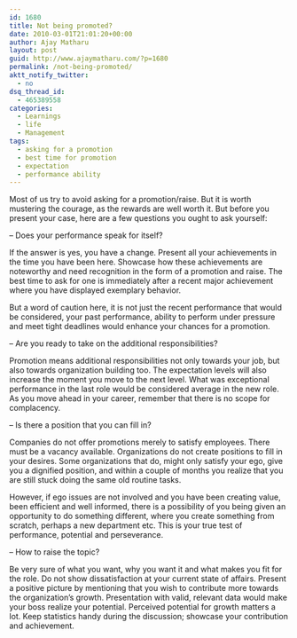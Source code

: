```yaml
---
id: 1680
title: Not being promoted?
date: 2010-03-01T21:01:20+00:00
author: Ajay Matharu
layout: post
guid: http://www.ajaymatharu.com/?p=1680
permalink: /not-being-promoted/
aktt_notify_twitter:
  - no
dsq_thread_id:
  - 465389558
categories:
  - Learnings
  - life
  - Management
tags:
  - asking for a promotion
  - best time for promotion
  - expectation
  - performance ability
---
```

Most of us try to avoid asking for a promotion/raise. But it is worth mustering the courage, as the rewards are well worth it. But before you present your case, here are a few questions you ought to ask yourself:

&#8211; Does your performance speak for itself?
  
If the answer is yes, you have a change. Present all your achievements in the time you have been here. Showcase how these achievements are noteworthy and need recognition in the form of a promotion and raise. The best time to ask for one is immediately after a recent major achievement where you have displayed exemplary behavior.

But a word of caution here, it is not just the recent performance that would be considered, your past performance, ability to perform under pressure and meet tight deadlines would enhance your chances for a promotion.

&#8211; Are you ready to take on the additional responsibilities?
  
Promotion means additional responsibilities not only towards your job, but also towards organization building too. The expectation levels will also increase the moment you move to the next level. What was exceptional performance in the last role would be considered average in the new role. As you move ahead in your career, remember that there is no scope for complacency.

&#8211; Is there a position that you can fill in?
  
Companies do not offer promotions merely to satisfy employees. There must be a vacancy available. Organizations do not create positions to fill in your desires. Some organizations that do, might only satisfy your ego, give you a dignified position, and within a couple of months you realize that you are still stuck doing the same old routine tasks.

However, if ego issues are not involved and you have been creating value, been efficient and well informed, there is a possibility of you being given an opportunity to do something different, where you create something from scratch, perhaps a new department etc. This is your true test of performance, potential and perseverance.

&#8211; How to raise the topic?
  
Be very sure of what you want, why you want it and what makes you fit for the role. Do not show dissatisfaction at your current state of affairs. Present a positive picture by mentioning that you wish to contribute more towards the organization&#8217;s growth. Presentation with valid, relevant data would make your boss realize your potential. Perceived potential for growth matters a lot. Keep statistics handy during the discussion; showcase your contribution and achievement.